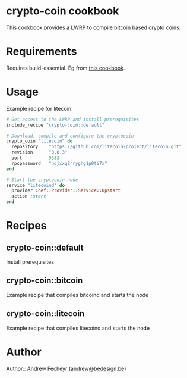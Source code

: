 # crypto-coin cookbook

This cookbook provides a LWRP to compile bitcoin based crypto coins.

# Requirements

Requires build-essential. Eg from [this cookbook](https://github.com/opscode-cookbooks/build-essential).

# Usage

Example recipe for litecoin:

```ruby
# Get access to the LWRP and install prerequisites
include_recipe "crypto-coin::default"

# Download, compile and configure the cryptocoin
crypto_coin "litecoin" do
  repository    "https://github.com/litecoin-project/litecoin.git"
  revision      "0.6.3"
  port          9333
  rpcpassword   "nojxxq2rryghg1p0ti7x"
end

# Start the cryptocoin node
service "litecoind" do
  provider Chef::Provider::Service::Upstart
  action :start
end
```

# Recipes

## crypto-coin::default

Install prerequisites

## crypto-coin::bitcoin

Example recipe that compiles bitcoind and starts the node

## crypto-coin::litecoin

Example recipe that compiles litecoind and starts the node

# Author

Author:: Andrew Fecheyr (<andrew@bedesign.be>)

